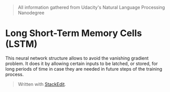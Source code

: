 > All information gathered from Udacity's Natural Language Processing Nanodegree

# Long Short-Term Memory Cells (LSTM)

This neural network structure allows to avoid the vanishing gradient problem. It does it by allowing certain inputs to be latched, or stored, for long periods of time in case they are needed in future steps of the training process.

> Written with [StackEdit](https://stackedit.io/).
<!--stackedit_data:
eyJoaXN0b3J5IjpbLTExMDEyMjgzMzBdfQ==
-->